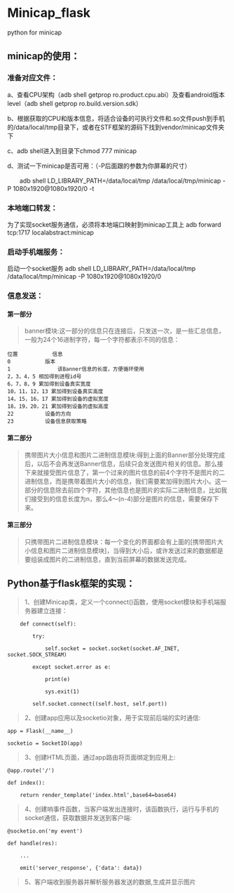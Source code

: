 # Minicap_flask
python for minicap
## minicap的使用：
### 准备对应文件：
a、查看CPU架构（adb shell getprop ro.product.cpu.abi）及查看android版本level（adb shell getprop ro.build.version.sdk）

b、根据获取的CPU和版本信息，将适合设备的可执行文件和.so文件push到手机的/data/local/tmp目录下，或者在STF框架的源码下找到vendor/minicap文件夹下

c、adb shell进入到目录下chmod 777 minicap

d、测试一下minicap是否可用：（-P后面跟的参数为你屏幕的尺寸）

 　　adb shell LD_LIBRARY_PATH=/data/local/tmp /data/local/tmp/minicap -P 1080x1920@1080x1920/0 -t
### 本地端口转发：
为了实现socket服务通信，必须将本地端口映射到minicap工具上
adb forward tcp:1717 localabstract:minicap
### 启动手机端服务：
启动一个socket服务
adb shell LD_LIBRARY_PATH=/data/local/tmp /data/local/tmp/minicap -P 1080x1920@1080x1920/0
### 信息发送：
#### 第一部分
>banner模块:这一部分的信息只在连接后，只发送一次，是一些汇总信息，一般为24个16进制字符，每一个字符都表示不同的信息：

    位置	         信息
    0	        版本
    1               该Banner信息的长度，方便循环使用
    2，3，4，5	相加得到进程id号
    6，7，8，9	累加得到设备真实宽度
    10，11，12，13	累加得到设备真实高度
    14，15，16，17	累加得到设备的虚拟宽度
    18，19，20，21	累加得到设备的虚拟高度
    22	        设备的方向
    23	        设备信息获取策略
#### 第二部分
>携带图片大小信息和图片二进制信息模块:得到上面的Banner部分处理完成后，以后不会再发送Banner信息，后续只会发送图片相关的信息。那么接下来就接受图片信息了，第一个过来的图片信息的前4个字符不是图片的二进制信息，而是携带着图片大小的信息，我们需要累加得到图片大小。这一部分的信息除去前四个字符，其他信息也是图片的实际二进制信息，比如我们接受到的信息长度为n，那么4～(n-4)部分是图片的信息，需要保存下来。
#### 第三部分
>只携带图片二进制信息模块：每一个变化的界面都会有上面的[携带图片大小信息和图片二进制信息模块]，当得到大小后，或许发送过来的数据都是要组装成图片的二进制信息，直到当前屏幕的数据发送完成。 
## Python基于flask框架的实现：
>1、创建Minicap类，定义一个connect()函数，使用socket模块和手机端服务器建立连接：

`    def connect(self):`

`        try:`
        
`            self.socket = socket.socket(socket.AF_INET, socket.SOCK_STREAM)`
            
`        except socket.error as e:`
        
`            print(e)`
            
`            sys.exit(1)`
            
`        self.socket.connect((self.host, self.port))`

>2、创建app应用以及socketio对象，用于实现前后端的实时通信:

`app = Flask(__name__)`

`socketio = SocketIO(app)`

>3、创建HTML页面，通过app路由将页面绑定到应用上:

`@app.route('/')`

`def index():`

`    return render_template('index.html',base64=base64)`

>4、创建响事件函数，当客户端发出连接时，该函数执行，运行与手机的socket通信，获取数据并发送到客户端:

`@socketio.on('my event')`

`def handle(res):`

`    ...`
    
`    emit('server_response', {'data': data})`

>5、客户端收到服务器并解析服务器发送的数据,生成并显示图片

